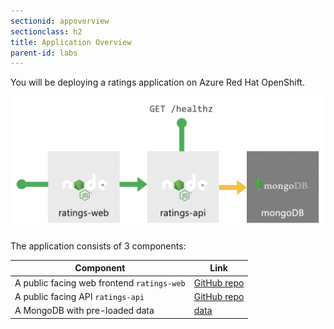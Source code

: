 ```yaml
---
sectionid: appoverview
sectionclass: h2
title: Application Overview
parent-id: labs
---
```


You will be deploying a ratings application on Azure Red Hat OpenShift.

![Application diagram](media/app-overview.png)

The application consists of 3 components:

| Component                                           | Link                                                              |
|-----------------------------------------------------|-------------------------------------------------------------------|
| A public facing web frontend `ratings-web`          | [GitHub repo](https://github.com/Azure/azch-captureorder)         |
| A public facing API `ratings-api`                   | [GitHub repo](https://github.com/Azure/azch-captureorder)         |
| A MongoDB with pre-loaded data                      | [data](https://github.com/Azure/azch-captureorder)                |